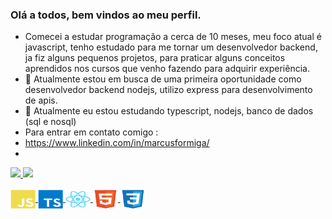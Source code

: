 ### Olá a todos, bem vindos ao meu perfil.
- Comecei a estudar programação a cerca de 10 meses, meu foco atual é javascript, tenho estudado para me tornar um desenvolvedor backend, ja fiz alguns pequenos projetos, para praticar alguns conceitos aprendidos nos cursos que venho fazendo para adquirir experiência.
- 🔭 Atualmente estou em busca de uma primeira oportunidade como desenvolvedor backend nodejs, utilizo express para desenvolvimento de apis.
- 🌱 Atualmente eu estou estudando typescript, nodejs, banco de dados (sql e nosql)
- Para entrar em contato comigo :
- https://www.linkedin.com/in/marcusformiga/
- 
<div>
  <a href="https://github.com/marcusformiga">
  <img height="180em" src="https://github-readme-stats.vercel.app/api?username=marcusformiga&show_icons=true&theme=dark&include_all_commits=true&count_private=true"/>
  <img height="180em" src="https://github-readme-stats.vercel.app/api/top-langs/?username=marcusformiga&layout=compact&langs_count=7&theme=dark"/>
</div>

  <div style="display: inline_block"><br>
  <img align="center" alt="Rafa-Js" height="30" width="40" src="https://raw.githubusercontent.com/devicons/devicon/master/icons/javascript/javascript-plain.svg">
  <img align="center" alt="Rafa-Ts" height="30" width="40" src="https://raw.githubusercontent.com/devicons/devicon/master/icons/typescript/typescript-plain.svg">
  <img align="center" alt="Rafa-React" height="30" width="40" src="https://raw.githubusercontent.com/devicons/devicon/master/icons/react/react-original.svg">
  <img align="center" alt="Rafa-HTML" height="30" width="40" src="https://raw.githubusercontent.com/devicons/devicon/master/icons/html5/html5-original.svg">
  <img align="center" alt="Rafa-CSS" height="30" width="40" src="https://raw.githubusercontent.com/devicons/devicon/master/icons/css3/css3-original.svg">
  
  
</div>
